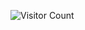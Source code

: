 ![Visitor Count](https://profile-counter.glitch.me/{CharvyJain}/count.svg)

[1.1]: http://i.imgur.com/tXSoThF.png (twitter icon with padding)
[2.1]: http://i.imgur.com/0o48UoR.png (github icon with padding)
